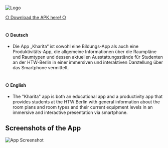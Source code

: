 
![Logo](https://i.imgur.com/aRONJ3I.png)

[○ Download the APK here! ○](https://github.com/abdool-bot/Kharita/releases/tag/v.1.0)

# 

#### ○ Deutsch

- Die App „Kharita“ ist sowohl eine Bildungs-App als auch eine Produktivitäts-App, die allgemeine Informationen über die Raumpläne und Raumtypen und dessen aktuellen Ausstattungsstände für Studenten an der HTW-Berlin in einer immersiven und interaktiven Darstellung über das Smartphone vermittelt. 

# 

#### ○ English

- The "Kharita" app is both an educational app and a productivity app that provides students at the HTW Berlin with general information about the room plans and room types and their current equipment levels in an immersive and interactive presentation via smartphone.




## Screenshots of the App

![App Screenshot](https://i.imgur.com/MKmd9CW.png)

